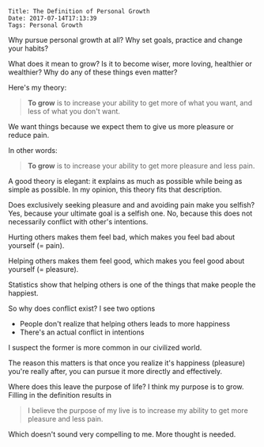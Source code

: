     Title: The Definition of Personal Growth
    Date: 2017-07-14T17:13:39
    Tags: Personal Growth

Why pursue personal growth at all?
Why set goals, practice and change your habits?

<!-- more -->

What does it mean to grow?
Is it to become wiser, more loving, healthier or wealthier?
Why do any of these  things even matter?

Here's my theory:

> __To grow__ is to increase your ability to get more of what you want, and less of what you don't want.

We want things because we expect them to give us more pleasure or reduce pain.

In other words:

> __To grow__ is to increase your ability to get more pleasure and less pain.

A good theory is elegant: it explains as much as possible while being as simple as possible. In my opinion, this theory fits that description.

Does exclusively seeking pleasure and and avoiding pain make you selfish?
Yes, because your ultimate goal is a selfish one. No, because this does not necessarily conflict with other's intentions.

Hurting others makes them feel bad, which makes you feel bad about yourself (= pain).

Helping others makes them feel good, which makes you feel good about yourself (= pleasure).

Statistics show that helping others is one of the things that make people the happiest.

So why does conflict exist? I see two options

- People don't realize that helping others leads to more happiness
- There's an actual conflict in intentions

I suspect the former is more common in our civilized world.

The reason this matters is that once you realize it's happiness (pleasure) you're really after, you can pursue it more directly and effectively.

Where does this leave the purpose of life?
I think my purpose is to grow.
Filling in the definition results in

> I believe the purpose of my live is to increase my ability to get more pleasure and less pain.

Which doesn't sound very compelling to me.
More thought is needed.
